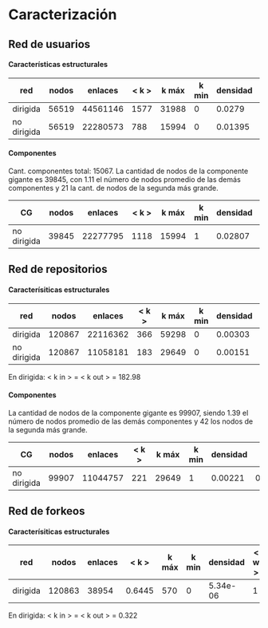 # Caracterización 



## Red de usuarios 



#### Características estructurales

| red         | nodos | enlaces  | < k > | k máx | k min | densidad | < w >    |
| ----------- | ----- | -------- | ----- | ----- | ----- | -------- | -------- |
| dirigida    | 56519 | 44561146 | 1577  | 31988 | 0     | 0.0279   | 0.000653 |
| no dirigida | 56519 | 22280573 | 788   | 15994 | 0     | 0.01395  | 0.000653 |



#### Componentes

Cant. componentes total: 15067. La cantidad de nodos de la componente gigante es 39845, con 1.11 el número de nodos promedio de las demás componentes y 21 la cant. de nodos de la segunda más grande.

| CG          | nodos | enlaces  | < k > | k máx | k min | densidad | < w >    |
| ----------- | ----- | -------- | ----- | ----- | ----- | -------- | -------- |
| no dirigida | 39845 | 22277795 | 1118  | 15994 | 1     | 0.02807  | 0.000625 |



## Red de repositorios 



#### Caracterísiticas estructurales

| red         | nodos  | enlaces  | < k > | k máx | k min | densidad | < w >   |
| ----------- | ------ | -------- | ----- | ----- | ----- | -------- | ------- |
| dirigida    | 120867 | 22116362 | 366   | 59298 | 0     | 0.00303  | 0.00422 |
| no dirigida | 120867 | 11058181 | 183   | 29649 | 0     | 0.00151  | 0.00422 |

En dirigida: < k in > = < k out > = 182.98



#### Componentes 

La cantidad de nodos de la componente gigante es 99907, siendo 1.39 el número de nodos promedio de las demás componentes y  42 los nodos de la segunda más grande.

| CG          | nodos | enlaces  | < k > | k máx | k min | densidad | < w >   |
| ----------- | ----- | -------- | ----- | ----- | ----- | -------- | ------- |
| no dirigida | 99907 | 11044757 | 221   | 29649 | 1     | 0.00221  | 0.00422 |



## Red de forkeos


#### Caracterísiticas estructurales

| red         | nodos  | enlaces  | < k > | k máx | k min | densidad | < w >   |
| ----------- | ------ | -------- | ----- | ----- | ----- | -------- | ------- |
| dirigida    | 120863 | 38954 | 0.6445   | 570 | 0     | 5.34e-06 | 1 |


En dirigida: < k in > = < k out > = 0.322
